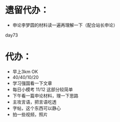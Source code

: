 # 遗留代办：
+ 申论李梦圆的材料读一遍再理解一下（配合站长申论）

day73
# 代办：
+ 早上3km OK
+ 40/40/10/20  
+ 学习强国看一下文章  
+ 每日小模考  11/12  这部分较简单
+ 下午看一篇申论材料，理一下思路   
+ 主攻言语，把言语吃透
+ 字帖，这个东西可以静心 
+ 拍一些视频，照片
